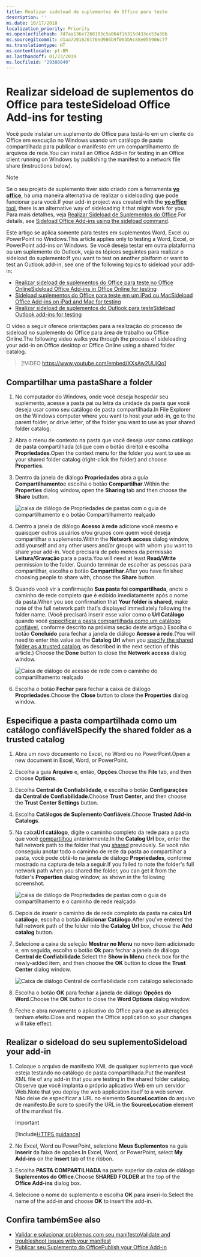 ```yaml
---
title: Realizar sideload de suplementos do Office para teste
description: ''
ms.date: 10/17/2018
localization_priority: Priority
ms.openlocfilehash: 7d7aa136e7268183c5a064f16315d433ee53a38b
ms.sourcegitcommit: d1aa7201820176ed986b9f00bb9c88e055906c77
ms.translationtype: HT
ms.contentlocale: pt-BR
ms.lasthandoff: 01/23/2019
ms.locfileid: "29388840"
---
```

# <a name="sideload-office-add-ins-for-testing"></a><span data-ttu-id="60e95-102">Realizar sideload de suplementos do Office para teste</span><span class="sxs-lookup"><span data-stu-id="60e95-102">Sideload Office Add-ins for testing</span></span>

<span data-ttu-id="60e95-103">Você pode instalar um suplemento do Office para testá-lo em um cliente do Office em execução no Windows usando um catálogo de pasta compartilhada para publicar o manifesto em um compartilhamento de arquivos de rede.</span><span class="sxs-lookup"><span data-stu-id="60e95-103">You can install an Office Add-in for testing in an Office client running on Windows by publishing the manifest to a network file share (instructions below).</span></span>

> [!NOTE]
> <span data-ttu-id="60e95-104">Se o seu projeto de suplemento tiver sido criado com a ferramenta [ **yo office**](https://github.com/OfficeDev/generator-office), há uma maneira alternativa de realizar o sideloading que pode funcionar para você.</span><span class="sxs-lookup"><span data-stu-id="60e95-104">If your add-in project was created with the [**yo office** tool](https://github.com/OfficeDev/generator-office), there is an alternative way of sideloading it that might work for you.</span></span> <span data-ttu-id="60e95-105">Para mais detalhes, veja [Realizar Sideload de Suplementos do Office](sideload-office-addin-using-sideload-command.md).</span><span class="sxs-lookup"><span data-stu-id="60e95-105">For details, see [Sideload Office Add-ins using the sideload command](sideload-office-addin-using-sideload-command.md).</span></span>

<span data-ttu-id="60e95-106">Este artigo se aplica somente para testes em suplementos Word, Excel ou PowerPoint no Windows.</span><span class="sxs-lookup"><span data-stu-id="60e95-106">This article applies only to testing a Word, Excel, or PowerPoint add-ins on Windows.</span></span> <span data-ttu-id="60e95-107">Se você deseja testar em outra plataforma ou um suplemento do Outlook, veja os tópicos seguintes para realizar o sideload do suplemento:</span><span class="sxs-lookup"><span data-stu-id="60e95-107">If you want to test on another platform or want to test an Outlook add-in, see one of the following topics to sideload your add-in:</span></span>

- [<span data-ttu-id="60e95-108">Realizar sideload de suplementos do Office para teste no Office Online</span><span class="sxs-lookup"><span data-stu-id="60e95-108">Sideload Office Add-ins in Office Online for testing</span></span>](sideload-office-add-ins-for-testing.md)
- [<span data-ttu-id="60e95-109">Sideload suplementos do Office para teste em um iPad ou Mac</span><span class="sxs-lookup"><span data-stu-id="60e95-109">Sideload Office Add-ins on iPad and Mac for testing</span></span>](sideload-an-office-add-in-on-ipad-and-mac.md)
- [<span data-ttu-id="60e95-110">Realizar sideload de suplementos do Outlook para teste</span><span class="sxs-lookup"><span data-stu-id="60e95-110">Sideload Outlook add-ins for testing</span></span>](https://docs.microsoft.com/outlook/add-ins/sideload-outlook-add-ins-for-testing)


<span data-ttu-id="60e95-111">O vídeo a seguir oferece orientações para a realização do processo de sideload no suplemento do Office para área de trabalho ou Office Online.</span><span class="sxs-lookup"><span data-stu-id="60e95-111">The following video walks you through the process of sideloading your add-in on Office desktop or Office Online using a shared folder catalog.</span></span>  


> [!VIDEO https://www.youtube.com/embed/XXsAw2UUiQo]


## <a name="share-a-folder"></a><span data-ttu-id="60e95-112">Compartilhar uma pasta</span><span class="sxs-lookup"><span data-stu-id="60e95-112">Share a folder</span></span>

1. <span data-ttu-id="60e95-113">No computador do Windows, onde você deseja hospedar seu suplemento, acesse a pasta pai ou letra da unidade da pasta que você deseja usar como seu catálogo de pasta compartilhada.</span><span class="sxs-lookup"><span data-stu-id="60e95-113">In File Explorer on the Windows computer where you want to host your add-in, go to the parent folder, or drive letter, of the folder you want to use as your shared folder catalog.</span></span>

2. <span data-ttu-id="60e95-114">Abra o menu de contexto na pasta que você deseja usar como catálogo de pasta compartilhada (clique com o botão direito) e escolha **Propriedades**.</span><span class="sxs-lookup"><span data-stu-id="60e95-114">Open the context menu for the folder you want to use as your shared folder catalog (right-click the folder) and choose **Properties**.</span></span>

3. <span data-ttu-id="60e95-115">Dentro da janela de diálogo **Propriedades** abra a guia **Compartilhamento**e escolha o botão **Compartilhar**.</span><span class="sxs-lookup"><span data-stu-id="60e95-115">Within the **Properties** dialog window, open the **Sharing** tab and then choose the **Share** button.</span></span>

    ![caixa de diálogo de Propriedades de pastas com o guia de compartilhamento e o botão Compartilhamento realçado](../images/sideload-windows-properties-dialog.png)

4. <span data-ttu-id="60e95-117">Dentro a janela de diálogo **Acesso à rede** adicione você mesmo e quaisquer outros usuários e/ou grupos com quem você deseja compartilhar o suplemento.</span><span class="sxs-lookup"><span data-stu-id="60e95-117">Within the **Network access** dialog window, add yourself and any other users and/or groups with whom you want to share your add-in.</span></span> <span data-ttu-id="60e95-118">Você precisará de pelo menos da permissão **Leitura/Gravação** para a pasta.</span><span class="sxs-lookup"><span data-stu-id="60e95-118">You will need at least **Read/Write** permission to the folder.</span></span> <span data-ttu-id="60e95-119">Quando terminar de escolher as pessoas para compartilhar, escolha o botão **Compartilhar**.</span><span class="sxs-lookup"><span data-stu-id="60e95-119">After you have finished choosing people to share with, choose the **Share** button.</span></span>

5. <span data-ttu-id="60e95-120">Quando você vir a confirmação **Sua pasta foi compartilhada**, anote o caminho de rede completo que é exibido imediatamente após o nome da pasta.</span><span class="sxs-lookup"><span data-stu-id="60e95-120">When you see confirmation that **Your folder is shared**, make note of the full network path that's displayed immediately following the folder name.</span></span> <span data-ttu-id="60e95-121">(Você precisará inserir esse valor como o **Url Catálogo** quando você [especificar a pasta compartilhada como um catálogo confiável](#specify-the-shared-folder-as-a-trusted-catalog), conforme descrito na próxima seção deste artigo.) Escolha o botão **Concluído** para fechar a janela de diálogo **Acesso à rede**.</span><span class="sxs-lookup"><span data-stu-id="60e95-121">(You will need to enter this value as the **Catalog Url** when you [specify the shared folder as a trusted catalog](#specify-the-shared-folder-as-a-trusted-catalog), as described in the next section of this article.) Choose the **Done** button to close the **Network access** dialog window.</span></span>

   ![Caixa de diálogo de acesso de rede com o caminho do compartilhamento realçado](../images/sideload-windows-network-access-dialog.png)

6. <span data-ttu-id="60e95-123">Escolha o botão **Fechar** para fechar a caixa de diálogo **Propriedades**.</span><span class="sxs-lookup"><span data-stu-id="60e95-123">Choose the **Close** button to close the **Properties** dialog window.</span></span>

## <a name="specify-the-shared-folder-as-a-trusted-catalog"></a><span data-ttu-id="60e95-124">Especifique a pasta compartilhada como um catálogo confiável</span><span class="sxs-lookup"><span data-stu-id="60e95-124">Specify the shared folder as a trusted catalog</span></span>
      
1. <span data-ttu-id="60e95-125">Abra um novo documento no Excel, no Word ou no PowerPoint.</span><span class="sxs-lookup"><span data-stu-id="60e95-125">Open a new document in Excel, Word, or PowerPoint.</span></span>
    
2. <span data-ttu-id="60e95-126">Escolha a guia **Arquivo** e, então, **Opções**.</span><span class="sxs-lookup"><span data-stu-id="60e95-126">Choose the **File** tab, and then choose **Options**.</span></span>
    
3. <span data-ttu-id="60e95-127">Escolha **Central de Confiabilidade**, e escolha o botão **Configurações da Central de Confiabilidade**.</span><span class="sxs-lookup"><span data-stu-id="60e95-127">Choose **Trust Center**, and then choose the **Trust Center Settings** button.</span></span>
    
4. <span data-ttu-id="60e95-128">Escolha **Catálogos de Suplemento Confiáveis**.</span><span class="sxs-lookup"><span data-stu-id="60e95-128">Choose **Trusted Add-in Catalogs**.</span></span>
    
5. <span data-ttu-id="60e95-129">Na caixa**Url catálogo**, digite o caminho completo da rede para a pasta que você [compartilhou](#share-a-folder) anteriormente.</span><span class="sxs-lookup"><span data-stu-id="60e95-129">In the **Catalog Url** box, enter the full network path to the folder that you [shared](#share-a-folder) previously.</span></span> <span data-ttu-id="60e95-130">Se você não conseguiu anotar todo o caminho de rede da pasta ao compartilhar a pasta, você pode obtê-lo na janela de diálogo **Propriedades**, conforme mostrado na captura de tela a seguir.</span><span class="sxs-lookup"><span data-stu-id="60e95-130">If you failed to note the folder's full network path when you shared the folder, you can get it from the folder's **Properties** dialog window, as shown in the following screenshot.</span></span> 

    ![caixa de diálogo de Propriedades de pastas com o guia de compartilhamento e o caminho de rede realçado](../images/sideload-windows-properties-dialog-2.png)
    
6. <span data-ttu-id="60e95-132">Depois de inserir o caminho de de rede completo da pasta na caixa **Url catálogo**, escolha o botão **Adicionar Catálogo**.</span><span class="sxs-lookup"><span data-stu-id="60e95-132">After you've entered the full network path of the folder into the **Catalog Url** box, choose the **Add catalog** button.</span></span>

7. <span data-ttu-id="60e95-133">Selecione a caixa de seleção **Mostrar no Menu** no novo item adicionado e, em seguida, escolha o botão **Ok** para fechar a janela de diálogo **Central de Confiabilidade**.</span><span class="sxs-lookup"><span data-stu-id="60e95-133">Select the **Show in Menu** check box for the newly-added item, and then choose the **OK** button to close the **Trust Center** dialog window.</span></span> 

    ![Caixa de diálogo Central de confiabilidade com catálogo selecionado](../images/sideload-windows-trust-center-dialog.png)

8. <span data-ttu-id="60e95-135">Escolha o botão **OK** para fechar a janela de diálogo **Opções do Word**.</span><span class="sxs-lookup"><span data-stu-id="60e95-135">Choose the **OK** button to close the **Word Options** dialog window.</span></span>

9. <span data-ttu-id="60e95-136">Feche e abra novamente o aplicativo do Office para que as alterações tenham efeito.</span><span class="sxs-lookup"><span data-stu-id="60e95-136">Close and reopen the Office application so your changes will take effect.</span></span>
    

## <a name="sideload-your-add-in"></a><span data-ttu-id="60e95-137">Realizar o sideload do seu suplemento</span><span class="sxs-lookup"><span data-stu-id="60e95-137">Sideload your add-in</span></span>


1. <span data-ttu-id="60e95-138">Coloque o arquivo de manifesto XML de qualquer suplemento que você esteja testando no catálogo de pasta compartilhada.</span><span class="sxs-lookup"><span data-stu-id="60e95-138">Put the manifest XML file of any add-in that you are testing in the shared folder catalog.</span></span> <span data-ttu-id="60e95-139">Observe que você implanta o próprio aplicativo Web em um servidor Web.</span><span class="sxs-lookup"><span data-stu-id="60e95-139">Note that you deploy the web application itself to a web server.</span></span> <span data-ttu-id="60e95-140">Não deixe de especificar a URL no elemento **SourceLocation** do arquivo de manifesto.</span><span class="sxs-lookup"><span data-stu-id="60e95-140">Be sure to specify the URL in the **SourceLocation** element of the manifest file.</span></span>

    > [!IMPORTANT]
    > [!include[HTTPS guidance](../includes/https-guidance.md)]

2. <span data-ttu-id="60e95-141">No Excel, Word ou PowerPoint, selecione **Meus Suplementos** na guia **Inserir** da faixa de opções.</span><span class="sxs-lookup"><span data-stu-id="60e95-141">In Excel, Word, or PowerPoint, select **My Add-ins** on the **Insert** tab of the ribbon.</span></span>

3. <span data-ttu-id="60e95-142">Escolha **PASTA COMPARTILHADA** na parte superior da caixa de diálogo **Suplementos do Office**.</span><span class="sxs-lookup"><span data-stu-id="60e95-142">Choose **SHARED FOLDER** at the top of the **Office Add-ins** dialog box.</span></span>

4. <span data-ttu-id="60e95-143">Selecione o nome do suplemento e escolha **OK** para inseri-lo.</span><span class="sxs-lookup"><span data-stu-id="60e95-143">Select the name of the add-in and choose **OK** to insert the add-in.</span></span>


## <a name="see-also"></a><span data-ttu-id="60e95-144">Confira também</span><span class="sxs-lookup"><span data-stu-id="60e95-144">See also</span></span>

- [<span data-ttu-id="60e95-145">Validar e solucionar problemas com seu manifesto</span><span class="sxs-lookup"><span data-stu-id="60e95-145">Validate and troubleshoot issues with your manifest</span></span>](troubleshoot-manifest.md)
- [<span data-ttu-id="60e95-146">Publicar seu Suplemento do Office</span><span class="sxs-lookup"><span data-stu-id="60e95-146">Publish your Office Add-in</span></span>](../publish/publish.md)
    
